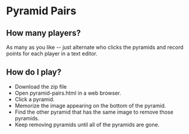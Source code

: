# Pyramid Pairs

## How many players?
As many as you like -- just alternate who clicks the pyramids and record points for each player in a text editor.

## How do I play?
* Download the zip file 
* Open pyramid-pairs.html in a web browser.
* Click a pyramid.
* Memorize the image appearing on the bottom of the pyramid.
* Find the other pyramid that has the same image to remove those pyramids.
* Keep removing pyramids until all of the pyramids are gone.

